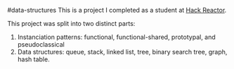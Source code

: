 #data-structures
This is a project I completed as a student at [Hack Reactor](http://hackreactor.com).

This project was split into two distinct parts:
1) Instanciation patterns: functional, functional-shared, prototypal, and pseudoclassical
2) Data structures: queue, stack, linked list, tree, binary search tree, graph, hash table.
